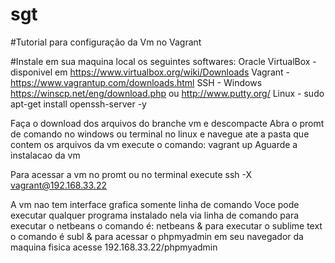 # sgt
#Tutorial para configuração da Vm no Vagrant

#Instale em sua maquina local os seguintes softwares:
Oracle VirtualBox -  disponivel em https://www.virtualbox.org/wiki/Downloads
Vagrant - https://www.vagrantup.com/downloads.html
SSH - Windows https://winscp.net/eng/download.php ou http://www.putty.org/
Linux - sudo apt-get install openssh-server -y

Faça o download dos arquivos do branche vm e descompacte
Abra o promt de comando no windows ou terminal no linux e navegue ate a pasta que contem os arquivos da vm
execute o comando:
  vagrant up
Aguarde a instalacao da vm

Para acessar a vm no promt ou no terminal execute
ssh -X vagrant@192.168.33.22

A vm nao tem interface grafica somente linha de comando
Voce pode executar qualquer programa instalado nela via linha de comando
para executar o netbeans o comando é: netbeans &
para executar o sublime text o comando é subl &
para acessar o phpmyadmin em seu navegador da maquina fisica acesse 192.168.33.22/phpmyadmin


